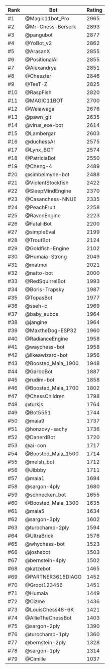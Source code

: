Rank|Bot|Rating
---|---|---
#1|@Magic11bot_Pro|2965
#2|@Mr-Chess-Berserk|2893
#3|@pangubot|2877
#4|@YoBot_v2|2862
#5|@ArasanX|2855
#6|@PositionalAI|2855
#7|@Alexandrya|2851
#8|@Cheszter|2846
#9|@TesT-Z|2825
#10|@RaspFish|2820
#11|@MAGIC11BOT|2700
#12|@Weiawaga|2676
#13|@pawn_git|2635
#14|@virus_exe-bot|2614
#15|@Lambergar|2603
#16|@duchessAI|2575
#17|@Lynx_BOT|2574
#18|@PatriciaBot|2550
#19|@Cheng-4|2489
#20|@simbelmyne-bot|2488
#21|@ViolentStockfish|2422
#22|@SleepMindEngine|2370
#23|@Casanchess-NNUE|2335
#24|@PeachFruit|2258
#25|@RavenEngine|2223
#26|@FataliiBot|2200
#27|@simpleEval|2199
#28|@TroutBot|2124
#29|@Goldfish-Engine|2102
#30|@Humaia-Strong|2049
#31|@matmoi|2021
#32|@natto-bot|2000
#33|@RedSquirrelBot|1993
#34|@Boris-Trapsky|1987
#35|@TopasBot|1977
#36|@sseh-c|1969
#37|@baby_eubos|1964
#38|@jangine|1964
#39|@MaxtheDog-ESP32|1960
#40|@RadianceEngine|1958
#41|@waychess-bot|1958
#42|@likeawizard-bot|1956
#43|@Boosted_Maia_1900|1948
#44|@GarboBot|1887
#45|@rudim-bot|1858
#46|@Boosted_Maia_1700|1802
#47|@ChessChildren|1798
#48|@turkjs|1764
#49|@Bot5551|1744
#50|@maia9|1737
#51|@honzovy-sachy|1736
#52|@DanerdBot|1720
#53|@ai-con|1717
#54|@Boosted_Maia_1500|1714
#55|@melsh_bot|1712
#56|@Jibbby|1711
#57|@maia1|1694
#58|@sargon-4ply|1680
#59|@schnecken_bot|1655
#60|@Boosted_Maia_1300|1635
#61|@maia5|1634
#62|@sargon-3ply|1602
#63|@turochamp-2ply|1594
#64|@UltraBrick|1576
#65|@whychess-bot|1523
#66|@joshsbot|1503
#67|@bernstein-4ply|1502
#68|@katzebot|1465
#69|@PARTNER3615DIAGO|1452
#70|@Groot123456|1451
#71|@Humaia|1449
#72|@Cizme|1436
#73|@LouisChess48-6K|1421
#74|@AllieTheChessBot|1403
#75|@sargon-2ply|1390
#76|@turochamp-1ply|1360
#77|@bernstein-2ply|1328
#78|@sargon-1ply|1314
#79|@Cimille|1037
